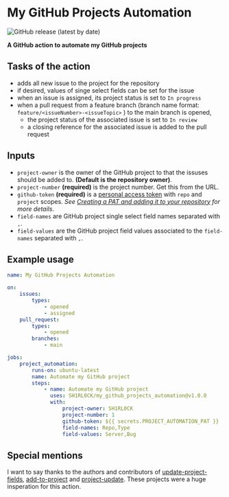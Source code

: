 # My GitHub Projects Automation

![GitHub release (latest by date)](https://img.shields.io/github/v/release/SH1RL0CK/my_github_projects_automation?label=version&style=for-the-badge)

**A GitHub action to automate my GitHub projects**

## Tasks of the action

- adds all new issue to the project for the repository
- if desired, values of singe select fields can be set for the issue
- when an issue is assigned, its project status is set to `In progress`
- when a pull request from a feature branch (branch name format: `feature/<issueNumber>-<issueTopic>` ) to the main branch is opened,
  - the project status of the associated issue is set to `In review`
  - a closing reference for the associated issue is added to the pull request

## Inputs

- `project-owner` is the owner of the GitHub project to that the issuses should be added to. **(Default is the repository owner)**.
- `project-number` **(required)** is the project number. Get this from the URL.
- `github-token` **(required)** is a [personal access
  token](https://github.com/settings/tokens/new) with `repo` and `project` scopes.
  _See [Creating a PAT and adding it to your repository](https://github.com/actions/add-to-project/blob/main/README.md#creating-a-pat-and-adding-it-to-your-repository) for more details_.
- `field-names` are GitHub project single select field names separated with `,`.
- `field-values`</a> are the GitHub project field values associated to the `field-names` separated with `,`.

## Example usage

```yaml
name: My GitHub Projects Automation

on:
    issues:
        types:
            - opened
            - assigned
    pull_request:
        types:
            - opened
        branches:
            - main 

jobs:
    project_automation:
        runs-on: ubuntu-latest
        name: Automate my GitHub project
        steps:
            - name: Automate my GitHub project
              uses: SH1RL0CK/my_github_projects_automation@v1.0.0
              with:
                  project-owner: SH1RL0CK
                  project-number: 1
                  github-token: ${{ secrets.PROJECT_AUTOMATION_PAT }}
                  field-names: Repo,Type
                  field-values: Server,Bug
```

## Special mentions

I want to say thanks to the authors and contributors of [update-project-fields](https://github.com/titoportas/update-project-fields), [add-to-project](https://github.com/actions/add-to-project) and [project-update](https://github.com/austenstone/project-update). These projects were a huge insperation for this action.
